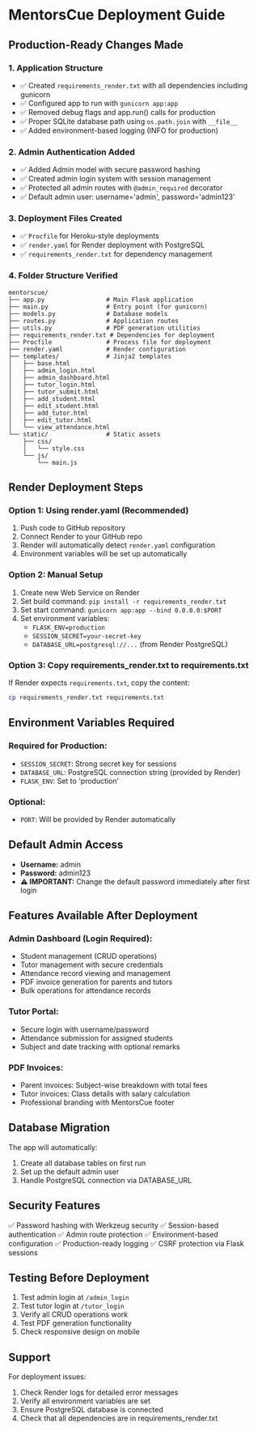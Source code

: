 # MentorsCue Deployment Guide

## Production-Ready Changes Made

### 1. Application Structure
- ✅ Created `requirements_render.txt` with all dependencies including gunicorn
- ✅ Configured app to run with `gunicorn app:app` 
- ✅ Removed debug flags and app.run() calls for production
- ✅ Proper SQLite database path using `os.path.join` with `__file__`
- ✅ Added environment-based logging (INFO for production)

### 2. Admin Authentication Added
- ✅ Added Admin model with secure password hashing
- ✅ Created admin login system with session management
- ✅ Protected all admin routes with `@admin_required` decorator
- ✅ Default admin user: username='admin', password='admin123'

### 3. Deployment Files Created
- ✅ `Procfile` for Heroku-style deployments
- ✅ `render.yaml` for Render deployment with PostgreSQL
- ✅ `requirements_render.txt` for dependency management

### 4. Folder Structure Verified
```
mentorscue/
├── app.py                 # Main Flask application
├── main.py                # Entry point (for gunicorn)
├── models.py              # Database models
├── routes.py              # Application routes
├── utils.py               # PDF generation utilities
├── requirements_render.txt # Dependencies for deployment
├── Procfile               # Process file for deployment
├── render.yaml            # Render configuration
├── templates/             # Jinja2 templates
│   ├── base.html
│   ├── admin_login.html
│   ├── admin_dashboard.html
│   ├── tutor_login.html
│   ├── tutor_submit.html
│   ├── add_student.html
│   ├── edit_student.html
│   ├── add_tutor.html
│   ├── edit_tutor.html
│   └── view_attendance.html
└── static/                # Static assets
    ├── css/
    │   └── style.css
    └── js/
        └── main.js
```

## Render Deployment Steps

### Option 1: Using render.yaml (Recommended)
1. Push code to GitHub repository
2. Connect Render to your GitHub repo
3. Render will automatically detect `render.yaml` configuration
4. Environment variables will be set up automatically

### Option 2: Manual Setup
1. Create new Web Service on Render
2. Set build command: `pip install -r requirements_render.txt`
3. Set start command: `gunicorn app:app --bind 0.0.0.0:$PORT`
4. Set environment variables:
   - `FLASK_ENV=production`
   - `SESSION_SECRET=your-secret-key`
   - `DATABASE_URL=postgresql://...` (from Render PostgreSQL)

### Option 3: Copy requirements_render.txt to requirements.txt
If Render expects `requirements.txt`, copy the content:
```bash
cp requirements_render.txt requirements.txt
```

## Environment Variables Required

### Required for Production:
- `SESSION_SECRET`: Strong secret key for sessions
- `DATABASE_URL`: PostgreSQL connection string (provided by Render)
- `FLASK_ENV`: Set to 'production'

### Optional:
- `PORT`: Will be provided by Render automatically

## Default Admin Access
- **Username:** admin
- **Password:** admin123
- **⚠️ IMPORTANT:** Change the default password immediately after first login

## Features Available After Deployment

### Admin Dashboard (Login Required):
- Student management (CRUD operations)
- Tutor management with secure credentials
- Attendance record viewing and management
- PDF invoice generation for parents and tutors
- Bulk operations for attendance records

### Tutor Portal:
- Secure login with username/password
- Attendance submission for assigned students
- Subject and date tracking with optional remarks

### PDF Invoices:
- Parent invoices: Subject-wise breakdown with total fees
- Tutor invoices: Class details with salary calculation
- Professional branding with MentorsCue footer

## Database Migration

The app will automatically:
1. Create all database tables on first run
2. Set up the default admin user
3. Handle PostgreSQL connection via DATABASE_URL

## Security Features

✅ Password hashing with Werkzeug security
✅ Session-based authentication
✅ Admin route protection
✅ Environment-based configuration
✅ Production-ready logging
✅ CSRF protection via Flask sessions

## Testing Before Deployment

1. Test admin login at `/admin_login`
2. Test tutor login at `/tutor_login`  
3. Verify all CRUD operations work
4. Test PDF generation functionality
5. Check responsive design on mobile

## Support

For deployment issues:
1. Check Render logs for detailed error messages
2. Verify all environment variables are set
3. Ensure PostgreSQL database is connected
4. Check that all dependencies are in requirements_render.txt